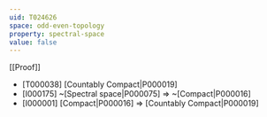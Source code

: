 ```yaml
---
uid: T024626
space: odd-even-topology
property: spectral-space
value: false
---
```

[[Proof]]

* [T000038] [Countably Compact|P000019]
* [I000175] ~[Spectral space|P000075] => ~[Compact|P000016]
* [I000001] [Compact|P000016] => [Countably Compact|P000019]

